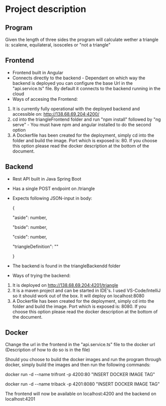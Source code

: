# Project description

## Program
Given the length of three sides the program will calculate wether a triangle is: scalene, equilateral, isosceles or "not a triangle"

## Frontend
- Frontend built in Angular
- Connects directly to the backend - Dependant on which way the backend is deployed you can configure the base Url in the "api.service.ts" file. By default it connects to the backend running in the cloud
- Ways of accesing the Frontend:

1) It is currently fully operational with the deployed backend and accessible on: http://138.68.69.204:4200/
2) cd into the triangleFrontend folder and run "npm install" followed by "ng serve" - You must have npm and angular installed to do the second option
3) A Dockerfile has been created for the deployment, simply cd into the folder and build the image. Port which is exposed is: 80. If you choose this option please read the docker description at the bottom of the document.

## Backend
- Rest API built in Java Spring Boot
- Has a single POST endpoint on /triangle
- Expects following JSON-input in body:
  
  {

    "aside": number,

    "bside": number,

    "cside": number,

    "triangleDefinition": ""
  
  }
- The backend is found in the triangleBackendd folder
- Ways of trying the backend:

1) It is deployed on http://138.68.69.204:4201/triangle
2) It is a maven project and can be started in IDE's. I used VS-Code/IntelliJ so it should work out of the box. It will deploy on localhost:8080
3) A Dockerfile has been created for the deployment, simply cd into the folder and build the image. Port which is exposed is: 8080. If you choose this option please read the docker description at the bottom of the document.




## Docker

Change the url in the frontend in the "api.service.ts" file to the docker url (Description of how to do so is in the file)

Should you choose to build the docker images and run the program through docker, simply build the images and then run the following commands:

docker run -d --name trifront -p 4200:80 "INSERT DOCKER IMAGE TAG"

docker run -d --name triback -p 4201:8080 "INSERT DOCKER IMAGE TAG"

The frontend will now be available on localhost:4200 and the backend on localhost:4201
